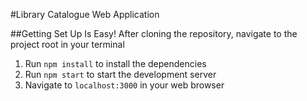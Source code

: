 #Library Catalogue Web Application

##Getting Set Up Is Easy!
After cloning the repository, navigate to the project root in your terminal
1) Run <code>npm install</code> to install the dependencies
2) Run <code>npm start</code> to start the development server
3) Navigate to <code>localhost:3000</code> in your web browser